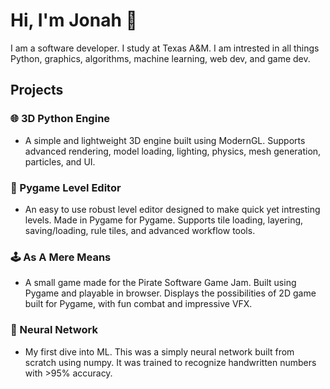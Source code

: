 # Hi, I'm Jonah 👋
I am a software developer. I study at Texas A&M. I am intrested in all things Python, graphics, algorithms, machine learning, web dev, and game dev.
## Projects
### 🌐 3D Python Engine
- A simple and lightweight 3D engine built using ModernGL. Supports advanced rendering, model loading, lighting, physics, mesh generation, particles, and UI.
### 📐 Pygame Level Editor
- An easy to use robust level editor designed to make quick yet intresting levels. Made in Pygame for Pygame. Supports tile loading, layering, saving/loading, rule tiles, and advanced workflow tools.
### 🕹️ As A Mere Means
- A small game made for the Pirate Software Game Jam. Built using Pygame and playable in browser. Displays the possibilities of 2D game built for Pygame, with fun combat and impressive VFX.
### 🤖 Neural Network
- My first dive into ML. This was a simply neural network built from scratch using numpy. It was trained to recognize handwritten numbers with >95% accuracy. 
